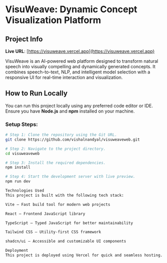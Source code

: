 # VisuWeave: Dynamic Concept Visualization Platform

## Project Info

**Live URL**: [https://visuweave.vercel.app](https://visuweave.vercel.app)

VisuWeave is an AI-powered web platform designed to transform natural speech into visually compelling and dynamically generated concepts. It combines speech-to-text, NLP, and intelligent model selection with a responsive UI for real-time interaction and visualization.

## How to Run Locally

You can run this project locally using any preferred code editor or IDE.  
Ensure you have **Node.js** and **npm** installed on your machine.

### Setup Steps:

```sh
# Step 1: Clone the repository using the Git URL.
git clone https://github.com/vishalnandyal/visuweaveweb.git

# Step 2: Navigate to the project directory.
cd visuweaveweb

# Step 3: Install the required dependencies.
npm install

# Step 4: Start the development server with live preview.
npm run dev

Technologies Used
This project is built with the following tech stack:

Vite – Fast build tool for modern web projects

React – Frontend JavaScript library

TypeScript – Typed JavaScript for better maintainability

Tailwind CSS – Utility-first CSS framework

shadcn/ui – Accessible and customizable UI components

Deployment
This project is deployed using Vercel for quick and seamless hosting.
